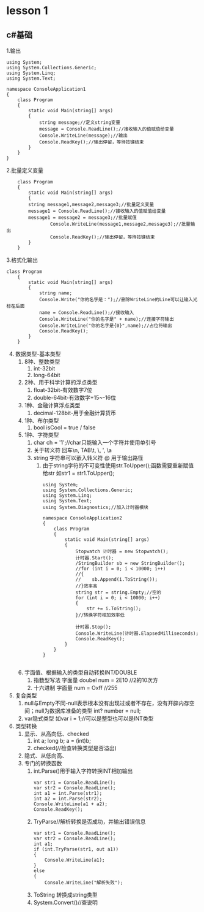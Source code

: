 # lesson 1
## c#基础
1.输出
```c-sharp
using System;
using System.Collections.Generic;
using System.Linq;
using System.Text;

namespace ConsoleApplication1
{
    class Program
    {
        static void Main(string[] args)
        {
            string message;//定义string变量
            message = Console.ReadLine();//接收输入的值赋值给变量
            Console.WriteLine(message);//输出
            Console.ReadKey();//输出停留，等待按键结束
        }
    }
}

```
2.批量定义变量
```
    class Program
    {
        static void Main(string[] args)
        {
		string message1,message2,message3;//批量定义变量
		message1 = Console.ReadLine();//接收输入的值赋值给变量
		message1 = message2 = message3;//批量赋值
            	Console.WriteLine(message1,message2,message3);//批量输出
            	Console.ReadKey();//输出停留，等待按键结束
        }
    }
```
3.格式化输出
```
class Program
    {
        static void Main(string[] args)
        {
            string name;
            Console.Write("你的名字是：");//删除WriteLine的Line可以让输入光标在后面
            name = Console.ReadLine();//接收输入
            Console.WriteLine("你的名字是" + name);//连接字符输出
            Console.WriteLine("你的名字是{0}",name);//占位符输出
            Console.ReadKey();
        }
    }
```
4. 数据类型-基本类型
	1. 8种、整数类型
		1. int-32bit
		2. long-64bit
	2. 2种、用于科学计算的浮点类型
		1. float-32bit-有效数字7位
		2. double-64bit-有效数字+15~-16位
	3. 1种、金融计算浮点类型
		1. decimal-128bit-用于金融计算货币
	4. 1种、布尔类型
		1. bool isCool = true / false
	5. 1种、字符类型
		1. char ch = '1';//char只能输入一个字符并使用单引号
		2. 关于转义符 回车\n, TAB\t, \\\, \', \a
		3. string 字符串可以嵌入转义符 @ 用于输出路径
			1. 由于string字符的不可变性使用str.ToUpper();函数需要重新赋值给str 如str1 = str1.ToUpper();
				```
				using System;
				using System.Collections.Generic;
				using System.Linq;
				using System.Text;
				using System.Diagnostics;//加入计时器模块

				namespace ConsoleApplication2
				{
					class Program
					{
						static void Main(string[] args)
						{
							Stopwatch 计时器 = new Stopwatch();
							计时器.Start();
							/StringBuilder sb = new StringBuilder();
							//for (int i = 0; i < 10000; i++)
							//{
							//    sb.Append(i.ToString());
							//}效率高
							string str = string.Empty;//空的
							for (int i = 0; i < 10000; i++)
							{
								str += i.ToString();
							}//转换字符相加效率低

							计时器.Stop();
							Console.WriteLine(计时器.ElapsedMilliseconds);
							Console.ReadKey();
						}
					}
				}
			```
	6. 字面值、根据输入的类型自动转换INT/DOUBLE
		1. 指数型写法 字面量 doubel num = 2E10 //2的10次方
		2. 十六进制 字面量 num = Oxff //255
5. 复合类型
	1. null与Empty不同-null表示根本没有出现过或者不存在，没有开辟内存空间；null为数据库准备的类型 int? number = null;
	2. var隐式类型   如var i = 1;//可以是整型也可以是INT类型
6. 类型转换
	1. 显示、从高向低、checked
		1. int a;  long b; a = (int)b;
		2. checked(//检查转换类型是否溢出)
	2. 隐式、从低向高、
	3. 专门的转换函数
		1. int.Parse()用于输入字符转换INT相加输出
			```
			var str1 = Console.ReadLine();
            var str2 = Console.ReadLine();
            int a1 = int.Parse(str1);
            int a2 = int.Parse(str2);
            Console.WriteLine(a1 + a2);
            Console.ReadKey();
			```
		2. TryParse//解析转换是否成功，并输出错误信息
			```
			var str1 = Console.ReadLine();
            var str2 = Console.ReadLine();
            int a1;
            if (int.TryParse(str1, out a1))
            {
                Console.WriteLine(a1);
            }
            else
            { 
                Console.WriteLine("解析失败"); 
			```
		3. ToString 转换成string类型
		4. System.Convert()//查说明